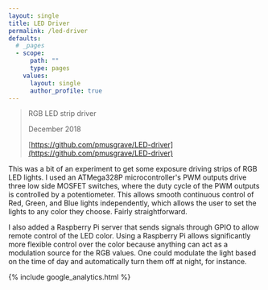 ```yaml
---
layout: single
title: LED Driver
permalink: /led-driver
defaults:
  # _pages
  - scope:
      path: ""
      type: pages
    values:
      layout: single
      author_profile: true
---
```


> RGB LED strip driver
>
> December 2018
>
> [https://github.com/pmusgrave/LED-driver](https://github.com/pmusgrave/LED-driver)

This was a bit of an experiment to get some exposure driving strips of RGB LED lights. I used an ATMega328P microcontroller's PWM outputs drive three low side MOSFET switches, where the duty cycle of the PWM outputs is controlled by a potentiometer. This allows smooth continuous control of Red, Green, and Blue lights independently, which allows the user to set the lights to any color they choose. Fairly straightforward.

I also added a Raspberry Pi server that sends signals through GPIO to allow remote control of the LED color. Using a Raspberry Pi allows significantly more flexible control over the color because anything can act as a modulation source for the RGB values. One could modulate the light based on the time of day and automatically turn them off at night, for instance.

{% include google_analytics.html %}